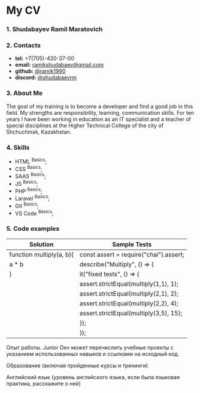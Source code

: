 # My CV

### 1. Shudabayev Ramil Maratovich
### 2. Contacts
- **tel:** +7(705)-420-37-00
- **email:** ramikshudabaev@gmail.com
- **github:** [@ramik1990](https://github.com/ramik1990)
- **discord:** [@shudabaevrm](https://discordapp.com/users/319149251944906752/)
### 3. About Me
The goal of my training is to become a developer and find a good job in this field. My strengths are responsibility, learning, communication skills. For ten years I have been working in education as an IT specialist and a teacher of special disciplines at the Higher Technical College of the city of Shchuchinsk, Kazakhstan.
### 4. Skills
- HTML <sup>Basics</sup>;
- CSS <sup>Basics</sup>;
- SAAS <sup>Basics</sup>;
- JS <sup>Basics</sup>;
- PHP <sup>Basics</sup>;
- Laravel <sup>Basics</sup>;
- Git <sup>Basics</sup>;
- VS Code <sup>Basics</sup>;
### 5. Code examples

|Solution|Sample Tests|
|--------|------------|
|function multiply(a, b){|const assert = require("chai").assert;|
| a * b|describe("Multiply", () => {|
|}|it("fixed tests", () => {|
|        |assert.strictEqual(multiply(1,1), 1);|
|        |assert.strictEqual(multiply(2,1), 2);|
|        |assert.strictEqual(multiply(2,2), 4);|
|        |assert.strictEqual(multiply(3,5), 15);|
|        |  });|
|        |});|



Опыт работы. Junior Dev может перечислить учебные проекты с указанием использованных навыков и ссылками на исходный код.

Образование (включая пройденные курсы и тренинги)

Английский язык (уровень английского языка, если была языковая практика, расскажите о ней)